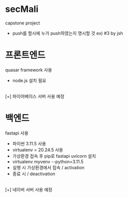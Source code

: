 # secMali
capstone project
- push를 할시에 누가 push하였는지 명시할 것 ex) #3 by jsh

# 프론트엔드
quasar framework 사용
- node.js 설치 필요
<br/>
[+] 파이어베이스 서버 사용 예정

# 백엔드
fastapi 사용
- 파이썬 3.11.5 사용
- virtualenv = 20.24.5 사용
- 가상환경 접속 후 pip로 fastapi uvicorn 설치
- virtualenv myvenv --python=3.11.5
- 실행 시 가상환경에서 접속 / activation
- 종료 시 / deactivation
<br/>
[+] 네이버 서버 사용 예정
